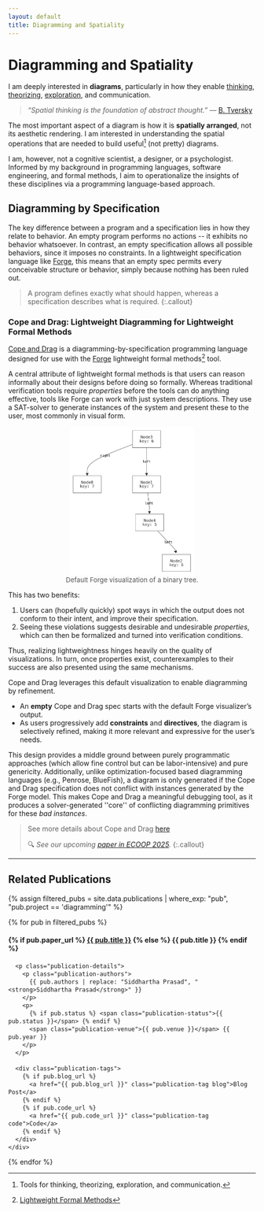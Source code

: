 ```yaml
---
layout: default
title: Diagramming and Spatiality
---
```


# Diagramming and Spatiality

I am deeply interested in **diagrams**, particularly in how they enable [thinking](https://www.researchgate.net/publication/232083479_Thinking_with_Sketches), [theorizing](https://www.activityanalysis.net/method-diagramming-as-theorizing/), [exploration](https://onlinelibrary.wiley.com/doi/epdf/10.1111/j.1551-6708.1987.tb00863.x), and communication.

> *“Spatial thinking is the foundation of abstract thought.”*  — [B. Tversky](https://www.hachettebookgroup.com/titles/barbara-tversky/mind-in-motion/9780465093076/?lens=basic-books)
>

The most important aspect of a diagram is how it is **spatially arranged**, not its aesthetic rendering. I am interested in understanding the
spatial operations that are needed to build useful[^1] (not pretty) diagrams. 
[^1]: Tools for thinking, theorizing, exploration, and communication.

I am, however, not a cognitive scientist, a designer, or a psychologist.
Informed by my background in programming languages, software engineering, and formal methods, I aim to operationalize the insights of these disciplines
via a programming language-based approach.



## Diagramming by Specification

The key difference between a program and a specification lies in how they relate to behavior. An empty program performs no actions -- it exhibits no behavior whatsoever. In contrast, an empty specification allows all possible behaviors, since it imposes no constraints. 
In a lightweight specification language like [Forge](https://forge-fm.org), this means that an empty spec permits every conceivable structure
or behavior, simply because nothing has been ruled out.

> A program defines exactly what should happen, whereas a specification describes what is required. 
{:.callout}



### Cope and Drag: Lightweight Diagramming for Lightweight Formal Methods

[Cope and Drag](/copeanddrag) is a diagramming-by-specification programming language 
designed for use with the [Forge](https://forge-fm.org) lightweight formal methods[^2] tool.

[^2]: [Lightweight Formal Methods](https://people.csail.mit.edu/dnj/publications/ieee96-roundtable.html)



A central attribute of lightweight formal methods is that users can
reason informally about their designs before doing so formally. 
Whereas traditional verification tools require *properties*
before the tools can do anything effective, tools like Forge can work
with just system descriptions. They use a SAT-solver to generate
instances of the system and present these to the user, most commonly
in visual form. 

<figure style="text-align: center;">
  <img src="/assets/img/sterling-bt.png" alt="Sterling Binary Tree Example" style="max-height: 300px; width: auto;">
  <figcaption style="font-size: 0.95em; color: #555;">Default Forge visualization of a binary tree.</figcaption>
</figure>


This has two benefits:
1. Users can (hopefully quickly) spot ways in which the
output does not conform to their intent, and improve their
specification. 
1. Seeing these violations suggests desirable and undesirable *properties*, which can then
be formalized and turned into verification conditions.


Thus, realizing lightweightness hinges heavily on the quality of visualizations. In
turn, once properties exist, counterexamples to their success are also
presented using the same mechanisms.


Cope and Drag leverages this default visualization to enable diagramming by refinement. 
- An **empty** Cope and Drag spec starts with the default Forge visualizer’s output.
- As users progressively add **constraints** and **directives**, the diagram is selectively refined, making it more relevant and expressive for the user’s needs.

This design provides a middle ground between purely programmatic approaches (which allow fine control but can be labor-intensive) and  pure genericity.
Additionally, unlike optimization-focused based diagramming languages (e.g., Penrose, BlueFish), a diagram is only generated if the 
Cope and Drag specification does not conflict with instances generated by the Forge model. This makes Cope and Drag a meaningful debugging tool, as it produces a solver-generated ''core'' of conflicting diagramming primitives for these *bad instances*.


> See more details about Cope and Drag [here](/copeanddrag)
> 
> 🔍 *See our upcoming [paper in ECOOP 2025](https://www.siddharthaprasad.com/unpublished/pgnk-lightweight-diagramming.pdf).*
{:.callout}


---

## Related Publications

{% assign filtered_pubs = site.data.publications | where_exp: "pub", "pub.project == 'diagramming'" %}

<div class="publication-list">
{% for pub in filtered_pubs %}
  <div class="publication-card">
    <div>
      <h4 class="publication-title">
        {% if pub.paper_url %}
          <a href="{{ pub.paper_url }}">{{ pub.title }}</a>
        {% else %}
          {{ pub.title }}
        {% endif %}
      </h4>

      <p class="publication-details">
        <p class="publication-authors">
          {{ pub.authors | replace: "Siddhartha Prasad", "<strong>Siddhartha Prasad</strong>" }}
        </p>
        <p>
          {% if pub.status %} <span class="publication-status">{{ pub.status }}</span> {% endif %}
          <span class="publication-venue">{{ pub.venue }}</span> {{ pub.year }}
        </p>
      </p>

      <div class="publication-tags">
        {% if pub.blog_url %}
          <a href="{{ pub.blog_url }}" class="publication-tag blog">Blog Post</a>
        {% endif %}
        {% if pub.code_url %}
          <a href="{{ pub.code_url }}" class="publication-tag code">Code</a>
        {% endif %}
      </div>
    </div>
  </div>
{% endfor %}
</div>
